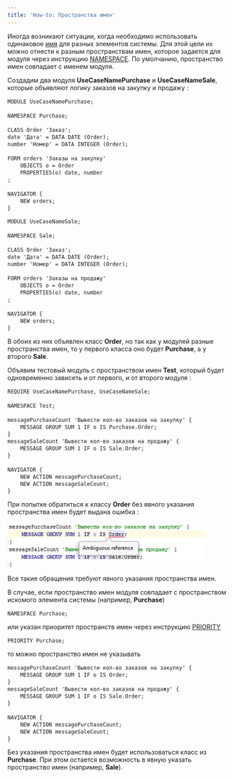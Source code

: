 ```yaml
---
title: 'How-to: Пространства имен'
---
```


Иногда возникают ситуации, когда необходимо использовать одинаковое [имя](Naming.md) для разных элементов системы. Для этой цели их можно отнести к разным пространствам имен, которое задается для модуля через инструкцию [NAMESPACE](Module_header.md). По умолчанию, пространство имен совпадает с именем модуля.

Создадим два модуля **UseCaseNamePurchase** и **UseCaseNameSale**, которые объявляют логику заказов на закупку и продажу :

```lsf
MODULE UseCaseNamePurchase;

NAMESPACE Purchase;

CLASS Order 'Заказ';
date 'Дата' = DATA DATE (Order);
number 'Номер' = DATA INTEGER (Order);

FORM orders 'Заказы на закупку'
    OBJECTS o = Order
    PROPERTIES(o) date, number
;

NAVIGATOR {
    NEW orders;
}
```

```lsf
MODULE UseCaseNameSale;

NAMESPACE Sale;

CLASS Order 'Заказ';
date 'Дата' = DATA DATE (Order);
number 'Номер' = DATA INTEGER (Order);

FORM orders 'Заказы на продажу'
    OBJECTS o = Order
    PROPERTIES(o) date, number
;

NAVIGATOR {
    NEW orders;
}
```

В обоих из них объявлен класс **Order**, но так как у модулей разные пространства имен, то у первого класса оно будет **Purchase**, а у второго **Sale**.

Объявим тестовый модуль с пространством имен **Test**, который будет одновременно зависеть и от первого, и от второго модуля :

```lsf
REQUIRE UseCaseNamePurchase, UseCaseNameSale;

NAMESPACE Test;

messagePurchaseCount 'Вывести кол-во заказов на закупку' {
    MESSAGE GROUP SUM 1 IF o IS Purchase.Order;
}
messageSaleCount 'Вывести кол-во заказов на продажу' {
    MESSAGE GROUP SUM 1 IF o IS Sale.Order;
}

NAVIGATOR {
    NEW ACTION messagePurchaseCount;
    NEW ACTION messageSaleCount;
}
```

При попытке обратиться к классу **Order** без явного указания пространства имен будет выдана ошибка :

![](attachments/60555394/60555398.png)

Все такие обращения требуют явного указания пространства имен.

В случае, если пространство имен модуля совпадает с пространством искомого элемента системы (например, **Purchase**)

```lsf
NAMESPACE Purchase;
```

или указан приоритет пространств имен через инструкцию [PRIORITY](Module_header.md)

```lsf
PRIORITY Purchase;
```

то можно пространство имен не указывать

```lsf
messagePurchaseCount 'Вывести кол-во заказов на закупку' {
    MESSAGE GROUP SUM 1 IF o IS Order;
}
messageSaleCount 'Вывести кол-во заказов на продажу' {
    MESSAGE GROUP SUM 1 IF o IS Sale.Order;
}

NAVIGATOR {
    NEW ACTION messagePurchaseCount;
    NEW ACTION messageSaleCount;
}
```

Без указания пространства имен будет использоваться класс из **Purchase**. При этом остается возможность в явную указать пространство имен (например, **Sale**).
